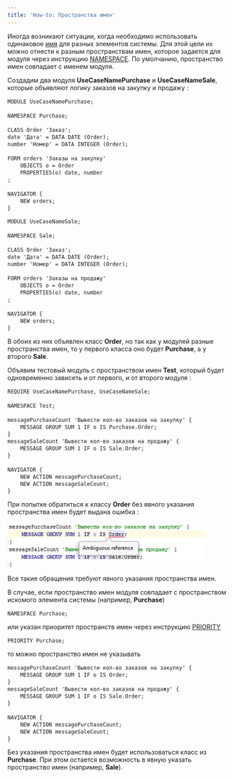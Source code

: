 ```yaml
---
title: 'How-to: Пространства имен'
---
```


Иногда возникают ситуации, когда необходимо использовать одинаковое [имя](Naming.md) для разных элементов системы. Для этой цели их можно отнести к разным пространствам имен, которое задается для модуля через инструкцию [NAMESPACE](Module_header.md). По умолчанию, пространство имен совпадает с именем модуля.

Создадим два модуля **UseCaseNamePurchase** и **UseCaseNameSale**, которые объявляют логику заказов на закупку и продажу :

```lsf
MODULE UseCaseNamePurchase;

NAMESPACE Purchase;

CLASS Order 'Заказ';
date 'Дата' = DATA DATE (Order);
number 'Номер' = DATA INTEGER (Order);

FORM orders 'Заказы на закупку'
    OBJECTS o = Order
    PROPERTIES(o) date, number
;

NAVIGATOR {
    NEW orders;
}
```

```lsf
MODULE UseCaseNameSale;

NAMESPACE Sale;

CLASS Order 'Заказ';
date 'Дата' = DATA DATE (Order);
number 'Номер' = DATA INTEGER (Order);

FORM orders 'Заказы на продажу'
    OBJECTS o = Order
    PROPERTIES(o) date, number
;

NAVIGATOR {
    NEW orders;
}
```

В обоих из них объявлен класс **Order**, но так как у модулей разные пространства имен, то у первого класса оно будет **Purchase**, а у второго **Sale**.

Объявим тестовый модуль с пространством имен **Test**, который будет одновременно зависеть и от первого, и от второго модуля :

```lsf
REQUIRE UseCaseNamePurchase, UseCaseNameSale;

NAMESPACE Test;

messagePurchaseCount 'Вывести кол-во заказов на закупку' {
    MESSAGE GROUP SUM 1 IF o IS Purchase.Order;
}
messageSaleCount 'Вывести кол-во заказов на продажу' {
    MESSAGE GROUP SUM 1 IF o IS Sale.Order;
}

NAVIGATOR {
    NEW ACTION messagePurchaseCount;
    NEW ACTION messageSaleCount;
}
```

При попытке обратиться к классу **Order** без явного указания пространства имен будет выдана ошибка :

![](attachments/60555394/60555398.png)

Все такие обращения требуют явного указания пространства имен.

В случае, если пространство имен модуля совпадает с пространством искомого элемента системы (например, **Purchase**)

```lsf
NAMESPACE Purchase;
```

или указан приоритет пространств имен через инструкцию [PRIORITY](Module_header.md)

```lsf
PRIORITY Purchase;
```

то можно пространство имен не указывать

```lsf
messagePurchaseCount 'Вывести кол-во заказов на закупку' {
    MESSAGE GROUP SUM 1 IF o IS Order;
}
messageSaleCount 'Вывести кол-во заказов на продажу' {
    MESSAGE GROUP SUM 1 IF o IS Sale.Order;
}

NAVIGATOR {
    NEW ACTION messagePurchaseCount;
    NEW ACTION messageSaleCount;
}
```

Без указания пространства имен будет использоваться класс из **Purchase**. При этом остается возможность в явную указать пространство имен (например, **Sale**).
